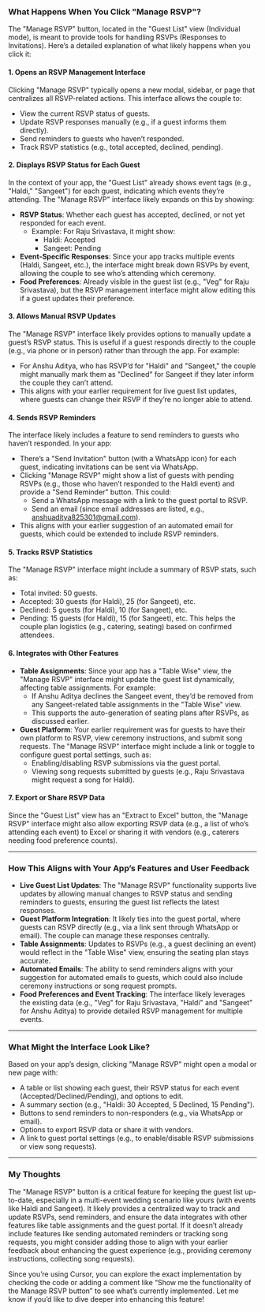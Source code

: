  
### What Happens When You Click "Manage RSVP"?

The "Manage RSVP" button, located in the "Guest List" view (Individual mode), is meant to provide tools for handling RSVPs (Responses to Invitations). Here’s a detailed explanation of what likely happens when you click it:

#### 1. **Opens an RSVP Management Interface**
Clicking "Manage RSVP" typically opens a new modal, sidebar, or page that centralizes all RSVP-related actions. This interface allows the couple to:
- View the current RSVP status of guests.
- Update RSVP responses manually (e.g., if a guest informs them directly).
- Send reminders to guests who haven’t responded.
- Track RSVP statistics (e.g., total accepted, declined, pending).

#### 2. **Displays RSVP Status for Each Guest**
In the context of your app, the "Guest List" already shows event tags (e.g., "Haldi," "Sangeet") for each guest, indicating which events they’re attending. The "Manage RSVP" interface likely expands on this by showing:
- **RSVP Status**: Whether each guest has accepted, declined, or not yet responded for each event.
  - Example: For Raju Srivastava, it might show:
    - Haldi: Accepted
    - Sangeet: Pending
- **Event-Specific Responses**: Since your app tracks multiple events (Haldi, Sangeet, etc.), the interface might break down RSVPs by event, allowing the couple to see who’s attending which ceremony.
- **Food Preferences**: Already visible in the guest list (e.g., "Veg" for Raju Srivastava), but the RSVP management interface might allow editing this if a guest updates their preference.

#### 3. **Allows Manual RSVP Updates**
The "Manage RSVP" interface likely provides options to manually update a guest’s RSVP status. This is useful if a guest responds directly to the couple (e.g., via phone or in person) rather than through the app. For example:
- For Anshu Aditya, who has RSVP’d for "Haldi" and "Sangeet," the couple might manually mark them as "Declined" for Sangeet if they later inform the couple they can’t attend.
- This aligns with your earlier requirement for live guest list updates, where guests can change their RSVP if they’re no longer able to attend.

#### 4. **Sends RSVP Reminders**
The interface likely includes a feature to send reminders to guests who haven’t responded. In your app:
- There’s a "Send Invitation" button (with a WhatsApp icon) for each guest, indicating invitations can be sent via WhatsApp.
- Clicking "Manage RSVP" might show a list of guests with pending RSVPs (e.g., those who haven’t responded to the Haldi event) and provide a "Send Reminder" button. This could:
  - Send a WhatsApp message with a link to the guest portal to RSVP.
  - Send an email (since email addresses are listed, e.g., anshuaditya825301@gmail.com).
- This aligns with your earlier suggestion of an automated email for guests, which could be extended to include RSVP reminders.

#### 5. **Tracks RSVP Statistics**
The "Manage RSVP" interface might include a summary of RSVP stats, such as:
- Total invited: 50 guests.
- Accepted: 30 guests (for Haldi), 25 (for Sangeet), etc.
- Declined: 5 guests (for Haldi), 10 (for Sangeet), etc.
- Pending: 15 guests (for Haldi), 15 (for Sangeet), etc.
This helps the couple plan logistics (e.g., catering, seating) based on confirmed attendees.

#### 6. **Integrates with Other Features**
- **Table Assignments**: Since your app has a "Table Wise" view, the "Manage RSVP" interface might update the guest list dynamically, affecting table assignments. For example:
  - If Anshu Aditya declines the Sangeet event, they’d be removed from any Sangeet-related table assignments in the "Table Wise" view.
  - This supports the auto-generation of seating plans after RSVPs, as discussed earlier.
- **Guest Platform**: Your earlier requirement was for guests to have their own platform to RSVP, view ceremony instructions, and submit song requests. The "Manage RSVP" interface might include a link or toggle to configure guest portal settings, such as:
  - Enabling/disabling RSVP submissions via the guest portal.
  - Viewing song requests submitted by guests (e.g., Raju Srivastava might request a song for Haldi).

#### 7. **Export or Share RSVP Data**
Since the "Guest List" view has an "Extract to Excel" button, the "Manage RSVP" interface might also allow exporting RSVP data (e.g., a list of who’s attending each event) to Excel or sharing it with vendors (e.g., caterers needing food preference counts).

---

### How This Aligns with Your App’s Features and User Feedback
- **Live Guest List Updates**: The "Manage RSVP" functionality supports live updates by allowing manual changes to RSVP status and sending reminders to guests, ensuring the guest list reflects the latest responses.
- **Guest Platform Integration**: It likely ties into the guest portal, where guests can RSVP directly (e.g., via a link sent through WhatsApp or email). The couple can manage these responses centrally.
- **Table Assignments**: Updates to RSVPs (e.g., a guest declining an event) would reflect in the "Table Wise" view, ensuring the seating plan stays accurate.
- **Automated Emails**: The ability to send reminders aligns with your suggestion for automated emails to guests, which could also include ceremony instructions or song request prompts.
- **Food Preferences and Event Tracking**: The interface likely leverages the existing data (e.g., "Veg" for Raju Srivastava, "Haldi" and "Sangeet" for Anshu Aditya) to provide detailed RSVP management for multiple events.

---

### What Might the Interface Look Like?
Based on your app’s design, clicking "Manage RSVP" might open a modal or new page with:
- A table or list showing each guest, their RSVP status for each event (Accepted/Declined/Pending), and options to edit.
- A summary section (e.g., "Haldi: 30 Accepted, 5 Declined, 15 Pending").
- Buttons to send reminders to non-responders (e.g., via WhatsApp or email).
- Options to export RSVP data or share it with vendors.
- A link to guest portal settings (e.g., to enable/disable RSVP submissions or view song requests).

---

### My Thoughts
The "Manage RSVP" button is a critical feature for keeping the guest list up-to-date, especially in a multi-event wedding scenario like yours (with events like Haldi and Sangeet). It likely provides a centralized way to track and update RSVPs, send reminders, and ensure the data integrates with other features like table assignments and the guest portal. If it doesn’t already include features like sending automated reminders or tracking song requests, you might consider adding those to align with your earlier feedback about enhancing the guest experience (e.g., providing ceremony instructions, collecting song requests).

Since you’re using Cursor, you can explore the exact implementation by checking the code or adding a comment like “Show me the functionality of the Manage RSVP button” to see what’s currently implemented. Let me know if you’d like to dive deeper into enhancing this feature!